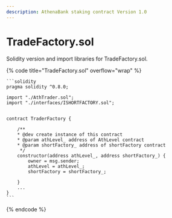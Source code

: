 ```yaml
---
description: AthenaBank staking contract Version 1.0
---
```


# TradeFactory.sol

Solidity version and import libraries for TradeFactory.sol.

{% code title="TradeFactory.sol" overflow="wrap" %}
````solidity
```solidity
pragma solidity ^0.8.0;

import "./AthTrader.sol";
import "./interfaces/ISHORTFACTORY.sol";


contract TraderFactory {

    /**
    * @dev create instance of this contract
    * @param athLevel_ address of AthLevel contract
    * @param shortFactory_ address of shortFactory contract
     */
    constructor(address athLevel_, address shortFactory_) {
        owner = msg.sender;
        athLevel = athLevel_;
        shortFactory = shortFactory_;

    }
    ...
}
```
````
{% endcode %}
